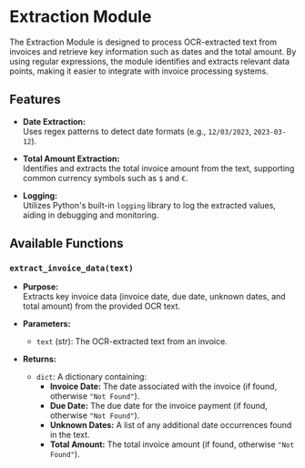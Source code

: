 # Extraction Module

The Extraction Module is designed to process OCR-extracted text from invoices and retrieve key information such as dates and the total amount. By using regular expressions, the module identifies and extracts relevant data points, making it easier to integrate with invoice processing systems.

## Features

- **Date Extraction:**  
  Uses regex patterns to detect date formats (e.g., `12/03/2023`, `2023-03-12`).

- **Total Amount Extraction:**  
  Identifies and extracts the total invoice amount from the text, supporting common currency symbols such as `$` and `€`.

- **Logging:**  
  Utilizes Python's built-in `logging` library to log the extracted values, aiding in debugging and monitoring.

## Available Functions

### `extract_invoice_data(text)`

- **Purpose:**  
  Extracts key invoice data (invoice date, due date, unknown dates, and total amount) from the provided OCR text.

- **Parameters:**  
  - `text` (str): The OCR-extracted text from an invoice.

- **Returns:**  
  - `dict`: A dictionary containing:
    - **Invoice Date:** The date associated with the invoice (if found, otherwise `"Not Found"`).
    - **Due Date:** The due date for the invoice payment (if found, otherwise `"Not Found"`).
    - **Unknown Dates:** A list of any additional date occurrences found in the text.
    - **Total Amount:** The total invoice amount (if found, otherwise `"Not Found"`).

